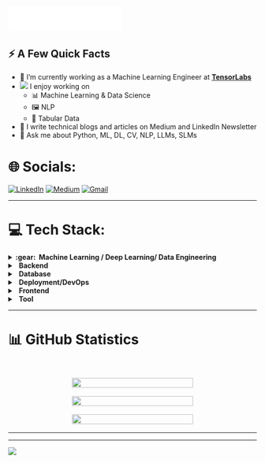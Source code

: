 <img src="images/svg/header.svg"></img>

## ⚡️ A Few Quick Facts

- 🔭 I’m currently working as a Machine Learning Engineer at **[TensorLabs](https://tensorlabs.io/)**
- <img src="https://media.giphy.com/media/WUlplcMpOCEmTGBtBW/giphy.gif" width="30">  I enjoy working on
  - 📊 Machine Learning & Data Science
  - 🖼 NLP
  - 🤖 Tabular Data
- 📝 I write technical blogs and articles on Medium and LinkedIn Newsletter
- 💬 Ask me about Python, ML, DL, CV, NLP, LLMs, SLMs

# 🌐 Socials:
[![LinkedIn](https://img.shields.io/badge/LinkedIn-%230077B5.svg?logo=linkedin&logoColor=white)](https://linkedin.com/in/www.linkedin.com/in/ahmad-suhail) [![Medium](https://img.shields.io/badge/Medium-12100E?logo=medium&logoColor=white)](https://medium.com/@https://medium.com/@ahmadsuhail10) [![Gmail](https://img.shields.io/badge/Gmail-f5f0f0?logo=gmail&logoColor=red)](ahmadsuhailofficial@gmail.com)
<hr/>

# 💻 Tech Stack:
<details>
  <summary><b>:gear: &nbsp;Machine Learning / Deep Learning/ Data Engineering</b></summary>  

![Pandas](https://img.shields.io/badge/pandas-%23150458.svg?style=for-the-badge&logo=pandas&logoColor=white) ![PyTorch](https://img.shields.io/badge/PyTorch-%23EE4C2C.svg?style=for-the-badge&logo=PyTorch&logoColor=white) ![Scipy](https://img.shields.io/badge/SciPy-%230C55A5.svg?style=for-the-badge&logo=scipy&logoColor=%white) ![NumPy](https://img.shields.io/badge/numpy-%23013243.svg?style=for-the-badge&logo=numpy&logoColor=white) ![scikit-learn](https://img.shields.io/badge/scikit--learn-%23F7931E.svg?style=for-the-badge&logo=scikit-learn&logoColor=white) ![Keras](https://img.shields.io/badge/Keras-%23D00000.svg?style=for-the-badge&logo=Keras&logoColor=white) ![Matplotlib](https://img.shields.io/badge/Matplotlib-%23ffffff.svg?style=for-the-badge&logo=Matplotlib&logoColor=black) ![Power Bi](https://img.shields.io/badge/power_bi-F2C811?style=for-the-badge&logo=powerbi&logoColor=black) ![Plotly](https://img.shields.io/badge/Plotly-%233F4F75.svg?style=for-the-badge&logo=plotly&logoColor=white) ![TensorFlow](https://img.shields.io/badge/TensorFlow-%23FF6F00.svg?style=for-the-badge&logo=TensorFlow&logoColor=white) ![OpenCV](https://img.shields.io/badge/opencv-%23white.svg?style=for-the-badge&logo=opencv&logoColor=white) ![R](https://img.shields.io/badge/r-%23276DC3.svg?style=for-the-badge&logo=r&logoColor=white)

</hr>

![Apache Kafka](https://img.shields.io/badge/Apache%20Kafka-000?style=for-the-badge&logo=apachekafka) ![Apache Hadoop](https://img.shields.io/badge/Apache%20Hadoop-66CCFF?style=for-the-badge&logo=apachehadoop&logoColor=black) ![Apache Spark](https://img.shields.io/badge/Apache%20Spark-FDEE21?style=for-the-badge&logo=apachespark&logoColor=black)    ![RabbitMQ](https://img.shields.io/badge/rabbitmq-FF6600?style=for-the-badge&logo=rabbitmq&logoColor=white) ![ElasticSearch](https://img.shields.io/badge/-ElasticSearch-005571?style=for-the-badge&logo=elasticsearch)
  
</details>

<details>
<summary><b> &nbsp; Backend </b></summary>

![Python](https://img.shields.io/badge/python-3670A0?style=for-the-badge&logo=python&logoColor=ffdd54)  ![FastAPI](https://img.shields.io/badge/FastAPI-005571?style=for-the-badge&logo=fastapi) ![DjangoREST](https://img.shields.io/badge/DJANGO-REST-ff1709?style=for-the-badge&logo=django&logoColor=white&color=ff1709&labelColor=gray) ![Django](https://img.shields.io/badge/django-%23092E20.svg?style=for-the-badge&logo=django&logoColor=white) ![Flask](https://img.shields.io/badge/flask-%23000.svg?style=for-the-badge&logo=flask&logoColor=white) ![NodeJS](https://img.shields.io/badge/node.js-6DA55F?style=for-the-badge&logo=node.js&logoColor=white) ![Socket.io](https://img.shields.io/badge/Socket.io-black?style=for-the-badge&logo=socket.io&badgeColor=010101) ![JWT](https://img.shields.io/badge/JWT-black?style=for-the-badge&logo=JSON%20web%20tokens)


</details>


<details>
<summary><b> &nbsp; Database</b></summary>
  
![Postgres](https://img.shields.io/badge/postgres-%23316192.svg?style=for-the-badge&logo=postgresql&logoColor=white)  ![MySQL](https://img.shields.io/badge/mysql-%2300000f.svg?style=for-the-badge&logo=mysql&logoColor=white) ![SQLite](https://img.shields.io/badge/sqlite-%2307405e.svg?style=for-the-badge&logo=sqlite&logoColor=white) ![Firebase](https://img.shields.io/badge/firebase-%23039BE5.svg?style=for-the-badge&logo=firebase) ![Redis](https://img.shields.io/badge/redis-%23DD0031.svg?style=for-the-badge&logo=redis&logoColor=white) 

</details>

<details>
<summary><b> &nbsp; Deployment/DevOps </b></summary>

![Docker](https://img.shields.io/badge/docker-%230db7ed.svg?style=for-the-badge&logo=docker&logoColor=white) ![AZUREDEVOPS](https://img.shields.io/badge/azuredevops-0078D7.svg?style=for-the-badge&logo=azuredevops&logoColor=white&color=%230078D7)  ![mlflow](https://img.shields.io/badge/mlflow-%23d9ead3.svg?style=for-the-badge&logo=numpy&logoColor=blue) ![Nginx](https://img.shields.io/badge/nginx-%23009639.svg?style=for-the-badge&logo=nginx&logoColor=white) ![AWS](https://img.shields.io/badge/AWS-%23FF9900.svg?style=for-the-badge&logo=amazon-aws&logoColor=white) ![Azure](https://img.shields.io/badge/azure-%230072C6.svg?style=for-the-badge&logo=microsoftazure&logoColor=white)  ![DigitalOcean](https://img.shields.io/badge/DigitalOcean-%230167ff.svg?style=for-the-badge&logo=digitalOcean&logoColor=white) ![Google Cloud](https://img.shields.io/badge/GoogleCloud-%234285F4.svg?style=for-the-badge&logo=google-cloud&logoColor=white)


</details>

<details>
<summary><b> &nbsp; Frontend </b></summary>
  
![CSS3](https://img.shields.io/badge/css3-%231572B6.svg?style=for-the-badge&logo=css3&logoColor=white) ![TailwindCSS](https://img.shields.io/badge/tailwindcss-%2338B2AC.svg?style=for-the-badge&logo=tailwind-css&logoColor=white) ![HTML5](https://img.shields.io/badge/html5-FF4D00.svg?style=for-the-badge&logo=hmtl5&logoColor=white) ![Bootstrap](https://img.shields.io/badge/bootstrap-%238511FA.svg?style=for-the-badge&logo=bootstrap&logoColor=white) ![Electron.js](https://img.shields.io/badge/Electron-191970?style=for-the-badge&logo=Electron&logoColor=white) ![Jinja](https://img.shields.io/badge/jinja-white.svg?style=for-the-badge&logo=jinja&logoColor=black) ![React.js](https://img.shields.io/badge/React-00d2ff?style=for-the-badge&logo=React&logoColor=white)

</details>


<details>
<summary><b> &nbsp; Tool </b></summary>
  
![Postman](https://img.shields.io/badge/Postman-FF6C37?style=for-the-badge&logo=postman&logoColor=white) ![Insomnia](https://img.shields.io/badge/Insomnia-black?style=for-the-badge&logo=insomnia&logoColor=5849BE)

</details>
    
<hr/>

# 📊 GitHub Statistics
  <br/>
    <p align="center">
        <img height="50%" width="70%" src=https://github-readme-stats.vercel.app/api?username=ahmadsuhail1&theme=tokyonight&hide_border=false&include_all_commits=true&count_private=true/><br/>
    </p>
    <p align="center">
        <img height="50%" width="70%" src="https://github-readme-streak-stats.herokuapp.com/?user=ahmadsuhail1&theme=tokyonight&hide_border=false"/><br/>
    </p>
    <p align="center">
      <img height="20%" width="70%" src="https://github-readme-stats.vercel.app/api/top-langs/?username=ahmadsuhail1&theme=tokyonight&hide_border=false&include_all_commits=true&count_private=true&layout=compact" />
    </p>

<hr/>

---
[![](https://visitcount.itsvg.in/api?id=ahmadsuhail1&icon=5&color=0)](https://visitcount.itsvg.in)
